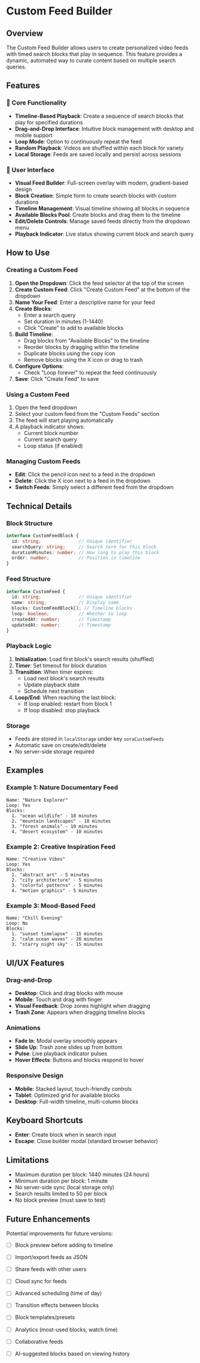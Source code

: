 # Custom Feed Builder

## Overview

The Custom Feed Builder allows users to create personalized video feeds with timed search blocks that play in sequence. This feature provides a dynamic, automated way to curate content based on multiple search queries.

## Features

### 🎯 Core Functionality

- **Timeline-Based Playback**: Create a sequence of search blocks that play for specified durations
- **Drag-and-Drop Interface**: Intuitive block management with desktop and mobile support
- **Loop Mode**: Option to continuously repeat the feed
- **Random Playback**: Videos are shuffled within each block for variety
- **Local Storage**: Feeds are saved locally and persist across sessions

### 🎨 User Interface

- **Visual Feed Builder**: Full-screen overlay with modern, gradient-based design
- **Block Creation**: Simple form to create search blocks with custom durations
- **Timeline Management**: Visual timeline showing all blocks in sequence
- **Available Blocks Pool**: Create blocks and drag them to the timeline
- **Edit/Delete Controls**: Manage saved feeds directly from the dropdown menu
- **Playback Indicator**: Live status showing current block and search query

## How to Use

### Creating a Custom Feed

1. **Open the Dropdown**: Click the feed selector at the top of the screen
2. **Create Custom Feed**: Click "Create Custom Feed" at the bottom of the dropdown
3. **Name Your Feed**: Enter a descriptive name for your feed
4. **Create Blocks**:
   - Enter a search query
   - Set duration in minutes (1-1440)
   - Click "Create" to add to available blocks
5. **Build Timeline**:
   - Drag blocks from "Available Blocks" to the timeline
   - Reorder blocks by dragging within the timeline
   - Duplicate blocks using the copy icon
   - Remove blocks using the X icon or drag to trash
6. **Configure Options**:
   - Check "Loop forever" to repeat the feed continuously
7. **Save**: Click "Create Feed" to save

### Using a Custom Feed

1. Open the feed dropdown
2. Select your custom feed from the "Custom Feeds" section
3. The feed will start playing automatically
4. A playback indicator shows:
   - Current block number
   - Current search query
   - Loop status (if enabled)

### Managing Custom Feeds

- **Edit**: Click the pencil icon next to a feed in the dropdown
- **Delete**: Click the X icon next to a feed in the dropdown
- **Switch Feeds**: Simply select a different feed from the dropdown

## Technical Details

### Block Structure

```typescript
interface CustomFeedBlock {
  id: string;              // Unique identifier
  searchQuery: string;     // Search term for this block
  durationMinutes: number; // How long to play this block
  order: number;           // Position in timeline
}
```

### Feed Structure

```typescript
interface CustomFeed {
  id: string;              // Unique identifier
  name: string;            // Display name
  blocks: CustomFeedBlock[]; // Timeline blocks
  loop: boolean;           // Whether to loop
  createdAt: number;       // Timestamp
  updatedAt: number;       // Timestamp
}
```

### Playback Logic

1. **Initialization**: Load first block's search results (shuffled)
2. **Timer**: Set timeout for block duration
3. **Transition**: When timer expires:
   - Load next block's search results
   - Update playback state
   - Schedule next transition
4. **Loop/End**: When reaching the last block:
   - If loop enabled: restart from block 1
   - If loop disabled: stop playback

### Storage

- Feeds are stored in `localStorage` under key `soraCustomFeeds`
- Automatic save on create/edit/delete
- No server-side storage required

## Examples

### Example 1: Nature Documentary Feed

```
Name: "Nature Explorer"
Loop: Yes
Blocks:
  1. "ocean wildlife" - 10 minutes
  2. "mountain landscapes" - 10 minutes
  3. "forest animals" - 10 minutes
  4. "desert ecosystem" - 10 minutes
```

### Example 2: Creative Inspiration Feed

```
Name: "Creative Vibes"
Loop: Yes
Blocks:
  1. "abstract art" - 5 minutes
  2. "city architecture" - 5 minutes
  3. "colorful patterns" - 5 minutes
  4. "motion graphics" - 5 minutes
```

### Example 3: Mood-Based Feed

```
Name: "Chill Evening"
Loop: No
Blocks:
  1. "sunset timelapse" - 15 minutes
  2. "calm ocean waves" - 20 minutes
  3. "starry night sky" - 15 minutes
```

## UI/UX Features

### Drag-and-Drop

- **Desktop**: Click and drag blocks with mouse
- **Mobile**: Touch and drag with finger
- **Visual Feedback**: Drop zones highlight when dragging
- **Trash Zone**: Appears when dragging timeline blocks

### Animations

- **Fade In**: Modal overlay smoothly appears
- **Slide Up**: Trash zone slides up from bottom
- **Pulse**: Live playback indicator pulses
- **Hover Effects**: Buttons and blocks respond to hover

### Responsive Design

- **Mobile**: Stacked layout, touch-friendly controls
- **Tablet**: Optimized grid for available blocks
- **Desktop**: Full-width timeline, multi-column blocks

## Keyboard Shortcuts

- **Enter**: Create block when in search input
- **Escape**: Close builder modal (standard browser behavior)

## Limitations

- Maximum duration per block: 1440 minutes (24 hours)
- Minimum duration per block: 1 minute
- No server-side sync (local storage only)
- Search results limited to 50 per block
- No block preview (must save to test)

## Future Enhancements

Potential improvements for future versions:

- [ ] Block preview before adding to timeline
- [ ] Import/export feeds as JSON
- [ ] Share feeds with other users
- [ ] Cloud sync for feeds
- [ ] Advanced scheduling (time of day)
- [ ] Transition effects between blocks
- [ ] Block templates/presets
- [ ] Analytics (most-used blocks, watch time)
- [ ] Collaborative feeds
- [ ] AI-suggested blocks based on viewing history

